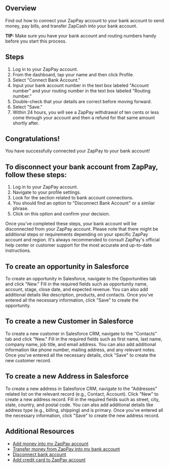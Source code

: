 ## Overview

Find out how to connect your ZapPay account to your bank account to send money, pay bills, and transfer ZapCash into your bank account.

**TIP:** Make sure you have your bank account and routing numbers handy before you start this process.

## Steps

1.  Log in to your ZapPay account.
2.  From the dashboard, tap your name and then click Profile.
3.  Select "Connect Bank Account."
4.  Input your bank account number in the text box labeled "Account number" and your routing number in the text box labeled "Routing number."
5.  Double-check that your details are correct before moving forward.
6.  Select "Save."
7.  Within 24 hours, you will see a ZapPay withdrawal of ten cents or less come through your account and then a refund for that same amount shortly after.

## Congratulations!

You have successfully connected your ZapPay to your bank account!

## To disconnect your bank account from ZapPay, follow these steps:

1. Log in to your ZapPay account.
2. Navigate to your profile settings.
3. Look for the section related to bank account connections.
4. You should find an option to "Disconnect Bank Account" or a similar phrase.
5. Click on this option and confirm your decision.

Once you've completed these steps, your bank account will be disconnected from your ZapPay account. Please note that there might be additional steps or requirements depending on your specific ZapPay account and region. It's always recommended to consult ZapPay's official help center or customer support for the most accurate and up-to-date instructions.

## To create an opportunity in Salesforce
To create an opportunity in Salesforce, navigate to the Opportunities tab and click "New." Fill in the required fields such as opportunity name, account, stage, close date, and expected revenue. You can also add additional details like description, products, and contacts. Once you've entered all the necessary information, click "Save" to create the opportunity.

## To create a new Customer in Salesforce
To create a new customer in Salesforce CRM, navigate to the "Contacts" tab and click "New." Fill in the required fields such as first name, last name, company name, job title, and email address. You can also add additional information like phone number, mailing address, and any relevant notes. Once you've entered all the necessary details, click "Save" to create the new customer record.

## To create a new Address in Salesforce
To create a new address in Salesforce CRM, navigate to the "Addresses" related list on the relevant record (e.g., Contact, Account). Click "New" to create a new address record. Fill in the required fields such as street, city, state, country, and postal code. You can also add additional details like address type (e.g., billing, shipping) and is primary. Once you've entered all the necessary information, click "Save" to create the new address record.

## Additional Resources

-   [Add money into my ZapPay account](file:///Users/gaurav/Desktop/learnings/knowledge_article.html#)
-   [Transfer money from ZapPay into my bank account](file:///Users/gaurav/Desktop/learnings/knowledge_article.html#)
-   [Disconnect bank account](file:///Users/gaurav/Desktop/learnings/knowledge_article.html#)
-   [Add credit card to ZapPay account](file:///Users/gaurav/Desktop/learnings/knowledge_article.html#)
